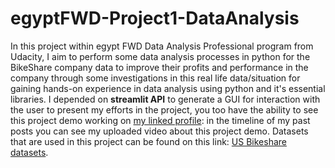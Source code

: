 # egyptFWD-Project1-DataAnalysis
In this project within egypt FWD Data Analysis Professional program from Udacity, I aim to perform some data analysis processes in python for the BikeShare company data to improve their profits and performance in the company through some investigations in this real life data/situation for gaining hands-on experience in data analysis using python and it's essential libraries.
I depended on **streamlit API** to generate a GUI for interaction with the user to present my efforts in the project, you too have the ability to see this project demo working on [my linked profile](www.linkedin.com/in/kareemad-87): in the timeline of my past posts you can see my uploaded video about this project demo.
Datasets that are used in this project can be found on this link: [US Bikeshare datasets](https://www.kaggle.com/amiraelraey/us-bikeshare-dataset).
